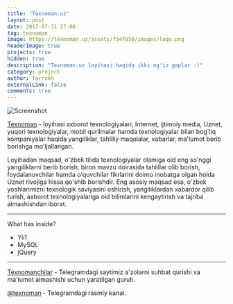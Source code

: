 ```yaml
---
title: "Texnoman.uz"
layout: post
date: 2017-07-31 17:06
tag: texnoman
image: https://texnoman.uz/assets/f34f850/images/logo.png
headerImage: true
projects: true
hidden: true 
description: "Texnoman.uz loyihasi haqida ikki og'iz gaplar :)"
category: project
author: farrukh
externalLink: false
comments: true
---
```


![Screenshot](http://farrukh.me/assets/images/texnoman.png)

[Texnoman](https://texnoman.uz) - loyihasi axborot texnologiyalari, Internet, ijtimoiy media, Uznet, yuqori texnologiyalar, mobil qurilmalar hamda texnologiyalar bilan bog'liq kompaniyalar haqida yangiliklar, tahliliy maqolalar, xabarlar, ma'lumot berib borishga mo'ljallangan.

Loyihadan maqsad, o'zbek tilida texnologiyalar olamiga oid eng so'nggi yangiliklarni berib borish, biron mavzu doirasida tahlillar olib borish, foydalanuvchilar hamda o'quvchilar fikrlarini doimo inobatga olgan holda Uznet rivojiga hissa qo'shib borishdir. Eng asosiy maqsad esa, o'zbek yoshlarimizni texnologik saviyasini oshirish, yangiliklardan xabardor qilib turish, axborot texnologiyalariga oid bilimlarini kengaytirish va tajriba almashishdan iborat.

---

What has inside?

- Yii1
- MySQL
- jQuery

---

[Texnomanchilar](https://telegram.me/texnomanuz) - Telegramdagi saytimiz a'zolarni suhbat qurishi va ma'lumot almashishi uchun yaratilgan guruh.

[@texnoman](https://telegram.me/texnoman) - Telegramdagi rasmiy kanal.
